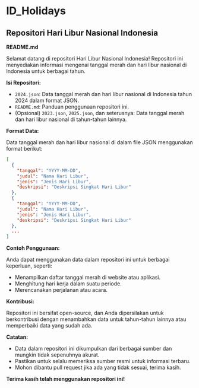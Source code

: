 # ID_Holidays

## Repositori Hari Libur Nasional Indonesia

**README.md**

Selamat datang di repositori Hari Libur Nasional Indonesia! Repositori ini menyediakan informasi mengenai tanggal merah dan hari libur nasional di Indonesia untuk berbagai tahun.

**Isi Repositori:**

* `2024.json`: Data tanggal merah dan hari libur nasional di Indonesia tahun 2024 dalam format JSON.
* `README.md`: Panduan penggunaan repositori ini.
* (Opsional) `2023.json`, `2025.json`, dan seterusnya: Data tanggal merah dan hari libur nasional di tahun-tahun lainnya.

**Format Data:**

Data tanggal merah dan hari libur nasional di dalam file JSON menggunakan format berikut:

```json
[
  {
    "tanggal": "YYYY-MM-DD",
    "judul": "Nama Hari Libur",
    "jenis": "Jenis Hari Libur",
    "deskripsi": "Deskripsi Singkat Hari Libur"
  },
  {
    "tanggal": "YYYY-MM-DD",
    "judul": "Nama Hari Libur",
    "jenis": "Jenis Hari Libur",
    "deskripsi": "Deskripsi Singkat Hari Libur"
  },
  ...
]
```

**Contoh Penggunaan:**

Anda dapat menggunakan data dalam repositori ini untuk berbagai keperluan, seperti:

* Menampilkan daftar tanggal merah di website atau aplikasi.
* Menghitung hari kerja dalam suatu periode.
* Merencanakan perjalanan atau acara.

**Kontribusi:**

Repositori ini bersifat open-source, dan Anda dipersilakan untuk berkontribusi dengan menambahkan data untuk tahun-tahun lainnya atau memperbaiki data yang sudah ada. 

**Catatan:**

* Data dalam repositori ini dikumpulkan dari berbagai sumber dan mungkin tidak sepenuhnya akurat. 
* Pastikan untuk selalu memeriksa sumber resmi untuk informasi terbaru.
* Mohon dibantu pull request jika ada yang tidak sesuai, terima kasih.

**Terima kasih telah menggunakan repositori ini!**
